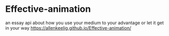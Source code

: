 # Effective-animation
an essay api about how you use your medium to your advantage or let it get in your way
https://allenkeelig.github.io/Effective-animation/